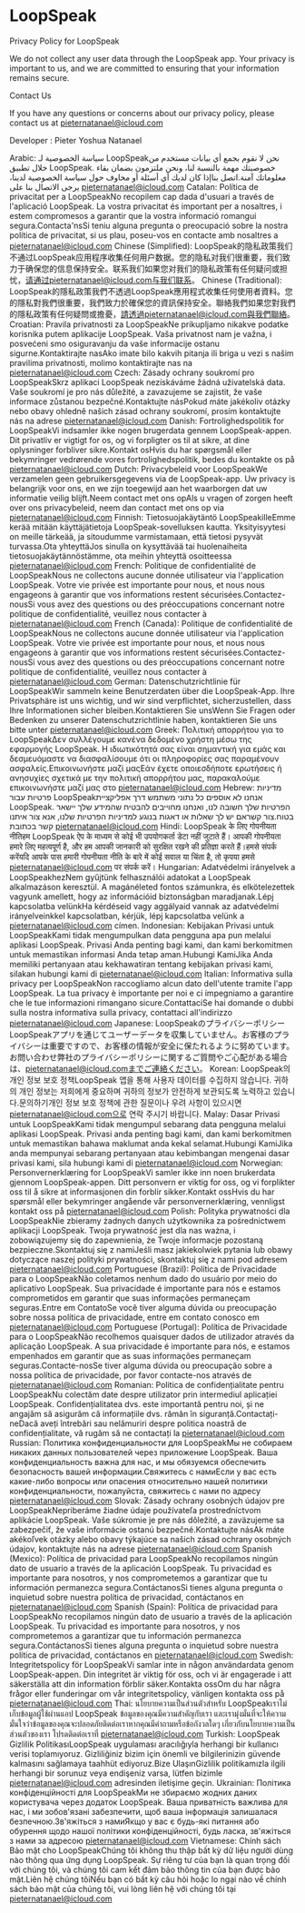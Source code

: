 # LoopSpeak

Privacy Policy for LoopSpeak

We do not collect any user data through the LoopSpeak app. Your privacy is important to us, and we are committed to ensuring that your information remains secure.

Contact Us

If you have any questions or concerns about our privacy policy, please contact us at pieternatanael@icloud.com

Developer : Pieter Yoshua Natanael


Arabic:
سياسة الخصوصية لـ LoopSpeakنحن لا نقوم بجمع أي بيانات مستخدم من خلال تطبيق LoopSpeak. خصوصيتك مهمة بالنسبة لنا، ونحن ملتزمون بضمان بقاء معلوماتك آمنة.اتصل بناإذا كان لديك أي أسئلة أو مخاوف حول سياسة الخصوصية لدينا، يرجى الاتصال بنا على pieternatanael@icloud.com
Catalan:
Política de privacitat per a LoopSpeakNo recopilem cap dada d'usuari a través de l'aplicació LoopSpeak. La vostra privacitat és important per a nosaltres, i estem compromesos a garantir que la vostra informació romangui segura.Contacta'nsSi teniu alguna pregunta o preocupació sobre la nostra política de privacitat, si us plau, poseu-vos en contacte amb nosaltres a pieternatanael@icloud.com
Chinese (Simplified):
LoopSpeak的隐私政策我们不通过LoopSpeak应用程序收集任何用户数据。您的隐私对我们很重要，我们致力于确保您的信息保持安全。联系我们如果您对我们的隐私政策有任何疑问或担忧，请通过pieternatanael@icloud.com与我们联系。
Chinese (Traditional):
LoopSpeak的隱私政策我們不透過LoopSpeak應用程式收集任何使用者資料。您的隱私對我們很重要，我們致力於確保您的資訊保持安全。聯絡我們如果您對我們的隱私政策有任何疑問或擔憂，請透過pieternatanael@icloud.com與我們聯絡。
Croatian:
Pravila privatnosti za LoopSpeakNe prikupljamo nikakve podatke korisnika putem aplikacije LoopSpeak. Vaša privatnost nam je važna, i posvećeni smo osiguravanju da vaše informacije ostanu sigurne.Kontaktirajte nasAko imate bilo kakvih pitanja ili briga u vezi s našim pravilima privatnosti, molimo kontaktirajte nas na pieternatanael@icloud.com
Czech:
Zásady ochrany soukromí pro LoopSpeakSkrz aplikaci LoopSpeak nezískáváme žádná uživatelská data. Vaše soukromí je pro nás důležité, a zavazujeme se zajistit, že vaše informace zůstanou bezpečné.Kontaktujte násPokud máte jakékoliv otázky nebo obavy ohledně našich zásad ochrany soukromí, prosím kontaktujte nás na adrese pieternatanael@icloud.com
Danish:
Fortrolighedspolitik for LoopSpeakVi indsamler ikke nogen brugerdata gennem LoopSpeak-appen. Dit privatliv er vigtigt for os, og vi forpligter os til at sikre, at dine oplysninger forbliver sikre.Kontakt osHvis du har spørgsmål eller bekymringer vedrørende vores fortrolighedspolitik, bedes du kontakte os på pieternatanael@icloud.com
Dutch:
Privacybeleid voor LoopSpeakWe verzamelen geen gebruikersgegevens via de LoopSpeak-app. Uw privacy is belangrijk voor ons, en we zijn toegewijd aan het waarborgen dat uw informatie veilig blijft.Neem contact met ons opAls u vragen of zorgen heeft over ons privacybeleid, neem dan contact met ons op via pieternatanael@icloud.com
Finnish:
Tietosuojakäytäntö LoopSpeakilleEmme kerää mitään käyttäjätietoja LoopSpeak-sovelluksen kautta. Yksityisyytesi on meille tärkeää, ja sitoudumme varmistamaan, että tietosi pysyvät turvassa.Ota yhteyttäJos sinulla on kysyttävää tai huolenaiheita tietosuojakäytännöstämme, ota meihin yhteyttä osoitteessa pieternatanael@icloud.com
French:
Politique de confidentialité de LoopSpeakNous ne collectons aucune donnée utilisateur via l'application LoopSpeak. Votre vie privée est importante pour nous, et nous nous engageons à garantir que vos informations restent sécurisées.Contactez-nousSi vous avez des questions ou des préoccupations concernant notre politique de confidentialité, veuillez nous contacter à pieternatanael@icloud.com
French (Canada):
Politique de confidentialité de LoopSpeakNous ne collectons aucune donnée utilisateur via l'application LoopSpeak. Votre vie privée est importante pour nous, et nous nous engageons à garantir que vos informations restent sécurisées.Contactez-nousSi vous avez des questions ou des préoccupations concernant notre politique de confidentialité, veuillez nous contacter à pieternatanael@icloud.com
German:
Datenschutzrichtlinie für LoopSpeakWir sammeln keine Benutzerdaten über die LoopSpeak-App. Ihre Privatsphäre ist uns wichtig, und wir sind verpflichtet, sicherzustellen, dass Ihre Informationen sicher bleiben.Kontaktieren Sie unsWenn Sie Fragen oder Bedenken zu unserer Datenschutzrichtlinie haben, kontaktieren Sie uns bitte unter pieternatanael@icloud.com
Greek:
Πολιτική απορρήτου για το LoopSpeakΔεν συλλέγουμε κανένα δεδομένο χρήστη μέσω της εφαρμογής LoopSpeak. Η ιδιωτικότητά σας είναι σημαντική για εμάς και δεσμευόμαστε να διασφαλίσουμε ότι οι πληροφορίες σας παραμένουν ασφαλείς.Επικοινωνήστε μαζί μαςΕάν έχετε οποιεσδήποτε ερωτήσεις ή ανησυχίες σχετικά με την πολιτική απορρήτου μας, παρακαλούμε επικοινωνήστε μαζί μας στο pieternatanael@icloud.com
Hebrew:
מדיניות פרטיות עבור LoopSpeakאנחנו לא אוספים כל נתוני משתמש דרך אפליקציית LoopSpeak. הפרטיות שלך חשובה לנו, ואנחנו מחוייבים להבטיח שהמידע שלך יישאר בטוח.צור קשראם יש לך שאלות או דאגות בנוגע למדיניות הפרטיות שלנו, אנא צור איתנו קשר בכתובת pieternatanael@icloud.com
Hindi:
LoopSpeak के लिए गोपनीयता नीतिहम LoopSpeak ऐप के माध्यम से कोई भी उपयोगकर्ता डेटा नहीं जुटाते हैं। आपकी गोपनीयता हमारे लिए महत्वपूर्ण है, और हम आपकी जानकारी को सुरक्षित रखने की प्रतिज्ञा करते हैं।हमसे संपर्क करेंयदि आपके पास हमारी गोपनीयता नीति के बारे में कोई सवाल या चिंता है, तो कृपया हमसे pieternatanael@icloud.com पर संपर्क करें।
Hungarian:
Adatvédelmi irányelvek a LoopSpeakhezNem gyűjtünk felhasználói adatokat a LoopSpeak alkalmazáson keresztül. A magánéleted fontos számunkra, és elkötelezettek vagyunk amellett, hogy az információid biztonságban maradjanak.Lépj kapcsolatba velünkHa kérdéseid vagy aggályaid vannak az adatvédelmi irányelveinkkel kapcsolatban, kérjük, lépj kapcsolatba velünk a pieternatanael@icloud.com címen.
Indonesian:
Kebijakan Privasi untuk LoopSpeakKami tidak mengumpulkan data pengguna apa pun melalui aplikasi LoopSpeak. Privasi Anda penting bagi kami, dan kami berkomitmen untuk memastikan informasi Anda tetap aman.Hubungi KamiJika Anda memiliki pertanyaan atau kekhawatiran tentang kebijakan privasi kami, silakan hubungi kami di pieternatanael@icloud.com
Italian:
Informativa sulla privacy per LoopSpeakNon raccogliamo alcun dato dell'utente tramite l'app LoopSpeak. La tua privacy è importante per noi e ci impegniamo a garantire che le tue informazioni rimangano sicure.ContattaciSe hai domande o dubbi sulla nostra informativa sulla privacy, contattaci all'indirizzo pieternatanael@icloud.com
Japanese:
LoopSpeakのプライバシーポリシーLoopSpeakアプリを通じてユーザーデータを収集していません。お客様のプライバシーは重要ですので、お客様の情報が安全に保たれるように努めています。お問い合わせ弊社のプライバシーポリシーに関するご質問やご心配がある場合は、pieternatanael@icloud.comまでご連絡ください。
Korean:
LoopSpeak의 개인 정보 보호 정책LoopSpeak 앱을 통해 사용자 데이터를 수집하지 않습니다. 귀하의 개인 정보는 저희에게 중요하며 귀하의 정보가 안전하게 보관되도록 노력하고 있습니다.문의하기개인 정보 보호 정책에 관한 질문이나 우려 사항이 있으시면 pieternatanael@icloud.com으로 연락 주시기 바랍니다.
Malay:
Dasar Privasi untuk LoopSpeakKami tidak mengumpul sebarang data pengguna melalui aplikasi LoopSpeak. Privasi anda penting bagi kami, dan kami berkomitmen untuk memastikan bahawa maklumat anda kekal selamat.Hubungi KamiJika anda mempunyai sebarang pertanyaan atau kebimbangan mengenai dasar privasi kami, sila hubungi kami di pieternatanael@icloud.com
Norwegian:
Personvernerklæring for LoopSpeakVi samler ikke inn noen brukerdata gjennom LoopSpeak-appen. Ditt personvern er viktig for oss, og vi forplikter oss til å sikre at informasjonen din forblir sikker.Kontakt ossHvis du har spørsmål eller bekymringer angående vår personvernerklæring, vennligst kontakt oss på pieternatanael@icloud.com
Polish:
Polityka prywatności dla LoopSpeakNie zbieramy żadnych danych użytkownika za pośrednictwem aplikacji LoopSpeak. Twoja prywatność jest dla nas ważna, i zobowiązujemy się do zapewnienia, że Twoje informacje pozostaną bezpieczne.Skontaktuj się z namiJeśli masz jakiekolwiek pytania lub obawy dotyczące naszej polityki prywatności, skontaktuj się z nami pod adresem pieternatanael@icloud.com
Portuguese (Brazil):
Política de Privacidade para o LoopSpeakNão coletamos nenhum dado do usuário por meio do aplicativo LoopSpeak. Sua privacidade é importante para nós e estamos comprometidos em garantir que suas informações permaneçam seguras.Entre em ContatoSe você tiver alguma dúvida ou preocupação sobre nossa política de privacidade, entre em contato conosco em pieternatanael@icloud.com
Portuguese (Portugal):
Política de Privacidade para o LoopSpeakNão recolhemos quaisquer dados de utilizador através da aplicação LoopSpeak. A sua privacidade é importante para nós, e estamos empenhados em garantir que as suas informações permaneçam seguras.Contacte-nosSe tiver alguma dúvida ou preocupação sobre a nossa política de privacidade, por favor contacte-nos através de pieternatanael@icloud.com
Romanian:
Politica de confidențialitate pentru LoopSpeakNu colectăm date despre utilizator prin intermediul aplicației LoopSpeak. Confidențialitatea dvs. este importantă pentru noi, și ne angajăm să asigurăm că informațiile dvs. rămân în siguranță.Contactați-neDacă aveți întrebări sau nelămuriri despre politica noastră de confidențialitate, vă rugăm să ne contactați la pieternatanael@icloud.com
Russian:
Политика конфиденциальности для LoopSpeakМы не собираем никаких данных пользователей через приложение LoopSpeak. Ваша конфиденциальность важна для нас, и мы обязуемся обеспечить безопасность вашей информации.Свяжитесь с намиЕсли у вас есть какие-либо вопросы или опасения относительно нашей политики конфиденциальности, пожалуйста, свяжитесь с нами по адресу pieternatanael@icloud.com
Slovak:
Zásady ochrany osobných údajov pre LoopSpeakNepriberáme žiadne údaje používateľa prostredníctvom aplikácie LoopSpeak. Vaše súkromie je pre nás dôležité, a zaväzujeme sa zabezpečiť, že vaše informácie ostanú bezpečné.Kontaktujte násAk máte akékoľvek otázky alebo obavy týkajúce sa našich zásad ochrany osobných údajov, kontaktujte nás na adrese pieternatanael@icloud.com
Spanish (Mexico):
Política de privacidad para LoopSpeakNo recopilamos ningún dato de usuario a través de la aplicación LoopSpeak. Tu privacidad es importante para nosotros, y nos comprometemos a garantizar que tu información permanezca segura.ContáctanosSi tienes alguna pregunta o inquietud sobre nuestra política de privacidad, contáctanos en pieternatanael@icloud.com
Spanish (Spain):
Política de privacidad para LoopSpeakNo recopilamos ningún dato de usuario a través de la aplicación LoopSpeak. Tu privacidad es importante para nosotros, y nos comprometemos a garantizar que tu información permanezca segura.ContáctanosSi tienes alguna pregunta o inquietud sobre nuestra política de privacidad, contáctanos en pieternatanael@icloud.com
Swedish:
Integritetspolicy för LoopSpeakVi samlar inte in någon användardata genom LoopSpeak-appen. Din integritet är viktig för oss, och vi är engagerade i att säkerställa att din information förblir säker.Kontakta ossOm du har några frågor eller funderingar om vår integritetspolicy, vänligen kontakta oss på pieternatanael@icloud.com
Thai:
นโยบายความเป็นส่วนตัวสำหรับ LoopSpeakเราไม่เก็บข้อมูลผู้ใช้ผ่านแอป LoopSpeak ข้อมูลของคุณมีความสำคัญกับเรา และเรามุ่งมั่นที่จะให้ความมั่นใจว่าข้อมูลของคุณจะปลอดภัยติดต่อเราหากคุณมีคำถามหรือข้อกังวลใดๆ เกี่ยวกับนโยบายความเป็นส่วนตัวของเรา โปรดติดต่อเราที่ pieternatanael@icloud.com
Turkish:
LoopSpeak Gizlilik PolitikasıLoopSpeak uygulaması aracılığıyla herhangi bir kullanıcı verisi toplamıyoruz. Gizliliğiniz bizim için önemli ve bilgilerinizin güvende kalmasını sağlamaya taahhüt ediyoruz.Bize UlaşınGizlilik politikamızla ilgili herhangi bir sorunuz veya endişeniz varsa, lütfen bizimle pieternatanael@icloud.com adresinden iletişime geçin.
Ukrainian:
Політика конфіденційності для LoopSpeakМи не збираємо жодних даних користувача через додаток LoopSpeak. Ваша приватність важлива для нас, і ми зобов'язані забезпечити, щоб ваша інформація залишалася безпечною.Зв'яжіться з намиЯкщо у вас є будь-які питання або обурення щодо нашої політики конфіденційності, будь ласка, зв'яжіться з нами за адресою pieternatanael@icloud.com
Vietnamese:
Chính sách Bảo mật cho LoopSpeakChúng tôi không thu thập bất kỳ dữ liệu người dùng nào thông qua ứng dụng LoopSpeak. Sự riêng tư của bạn là quan trọng đối với chúng tôi, và chúng tôi cam kết đảm bảo thông tin của bạn được bảo mật.Liên hệ chúng tôiNếu bạn có bất kỳ câu hỏi hoặc lo ngại nào về chính sách bảo mật của chúng tôi, vui lòng liên hệ với chúng tôi tại pieternatanael@icloud.com
